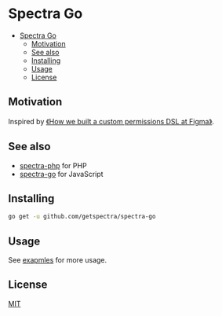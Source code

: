 # Spectra Go

- [Spectra Go](#spectra-go)
    - [Motivation](#motivation)
    - [See also](#see-also)
    - [Installing](#installing)
    - [Usage](#usage)
    - [License](#license)

## Motivation

Inspired by [《How we built a custom permissions DSL at Figma》](https://www.figma.com/blog/how-we-rolled-out-our-own-permissions-dsl-at-figma).

## See also

- [spectra-php](https://github.com/getspectra/spectra-php) for PHP
- [spectra-go](https://github.com/getspectra/spectra-js) for JavaScript

## Installing

```bash
go get -u github.com/getspectra/spectra-go
```

## Usage

See [exapmles](./examples/) for more usage.

## License

[MIT](./LICENSE)
